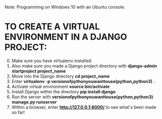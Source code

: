 Note: Programming on Windows 10 with an Ubuntu console.
# TO CREATE A VIRTUAL ENVIRONMENT IN A DJANGO PROJECT:

0. Make sure you have virtualenv installed.
1. Also make sure you made a Django project directory with **django-admin startproject project_name**
2. Move into the Django directory **cd project_name**
3. Enter **virtualenv -p versionofpythonyouwanttouse(python,python3) .**
4. Activate virtual environment **source bin/activate**
5. Install Django within the directory **pip install django**
6. Run the server with **versionofpythonyouwanttouse(python,python3) manage.py runserver**
7. Within a browser, enter **http://127.0.0.1:8000/** to see what's been made so far!